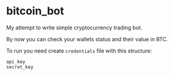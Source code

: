 # bitcoin_bot

My attempt to write simple cryptocurrency trading bot.

By now you can check your wallets status and their value in BTC.

To run you need create `credentials` file with this structure:
```
api_key
secret_key
```
